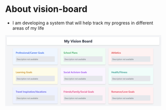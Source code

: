 # About vision-board
- I am developing a system that will help track my progress in different areas of my life

![desktop-design](./vision-board/public/design.png)

